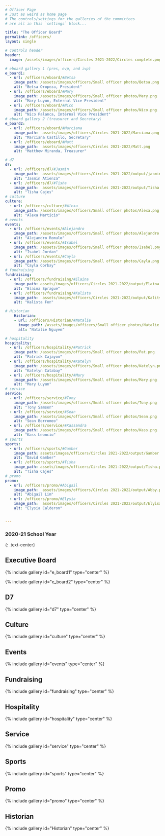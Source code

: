 ```yaml
---
# Officer Page
# Just as weird as home page
# The controls/settings for the galleries of the committees
# are all in this `settings` block...

title: "The Officer Board"
permalink: /officers/
layout: single

# controls header
header:
  image: /assets/images/officers/Circles 2021-2022/Circles complete.png

# eboard gallery 1 (pres, evp, and ivp)
e_board1:
  - url: /officers/eboard/#Betsa
    image_path: /assets/images/officers/Small officer photos/Betsa.png
    alt: "Betsa Oropeza, President"
  - url: /officers/eboard/#Mary
    image_path: /assets/images/officers/Small officer photos/Mary.png
    alt: "Mary Luyun, External Vice President"
  - url: /officers/eboard/#Nico
    image_path: /assets/images/officers/Small officer photos/Nico.png
    alt: "Nico Palanca, Internal Vice President"
# eboard gallery 2 (treasurer and Secretary)
e_board2:
  - url: /officers/eboard/#Marciana
    image_path:  assets/images/officers/Circles 2021-2022/Marciana.png
    alt: "Marciana Castillo, Secretary"
  - url: /officers/eboard/#Matt
    image_path:  assets/images/officers/Circles 2021-2022/Matt.png
    alt: "Matthew Miranda, Treasurer"

# d7
d7:
  - url: /officers/d7/#Jasmin
    image_path:  assets/images/officers/Circles 2021-2022/output/jasmin.png
    alt: "Jasmin Atienza"
  - url: /officers/d7/#Tisha
    image_path:  assets/images/officers/Circles 2021-2022/output/Tisha.png
    alt: "Tisha Cajes"
# culture
culture:
  - url: /officers/culture/#Alexa
    image_path: /assets/images/officers/Small officer photos/Alexa.png
    alt: "Alexa Marticio"
# events
events:
  - url: /officers/events/#Alejandro
    image_path: /assets/images/officers/Small officer photos/Alejandro.png
    alt: "Alejandro Romulo"
  - url: /officers/events/#Isabel
    image_path: /assets/images/officers/Small officer photos/Isabel.png
    alt: "Isabel Jordan"
  - url: /officers/events/#Cayla
    image_path: /assets/images/officers/Small officer photos/Cayla.png
    alt: "Cayla Corbay"
# fundraising
fundraising:
  - url: /officers/fundraising/#Elaina
    image_path: assets/images/officers/Circles 2021-2022/output/Elaina.png
    alt: "Elaina Sprague"
  - url: /officers/fundraising/#Kalista
    image_path:  assets/images/officers/Circles 2021-2022/output/Kalitsa.png
    alt: "Kalista Fon"

# Historian
    Historian:
    - url: /officers/Historian/#Natalie
      image_path: /assets/images/officers/Small officer photos/Natalie.png
      alt: "Natalie Nguyen"

# hospitality
hospitality:
  - url: /officers/hospitality/#Patrick
    image_path: /assets/images/officers/Small officer photos/Pat.png
    alt: "Patrick Cajayon"
  - url: /officers/hospitality/#Katelyn
    image_path: /assets/images/officers/Small officer photos/Katelyn.png
    alt: "Katelyn Catabay"
  - url: /officers/hospitality/#Mary
    image_path: /assets/images/officers/Small officer photos/Mary.png
    alt: "Mary Luyun"
# service
service:
  - url: /officers/service/#Tony
    image_path: /assets/images/officers/Small officer photos/Tony.png
    alt: "Tony Samson"
  - url: /officers/service/#Sean
    image_path: /assets/images/officers/Small officer photos/Sean.png
    alt: "Sean Borromeo"
  - url: /officers/service/#Kassandra
    image_path: /assets/images/officers/Small officer photos/Kass.png
    alt: "Kass Leoncio"
# sports
sports:
  - url: /officers/sports/#Gamber
    image_path: assets/images/officers/Circles 2021-2022/output/Gamber.png
    alt: "David Gamber"
  - url: /officers/sports/#Tisha
    image_path: assets/images/officers/Circles 2021-2022/output/Tisha.png
    alt: "Tisha Cajes"
# promo
promo:
  - url: /officers/promo/#Abigail
    image_path:  assets/images/officers/Circles 2021-2022/output/Abby.png
    alt: "Abigail Lim"
  - url: /officers/promo/#Elysia
    image_path:  assets/images/officers/Circles 2021-2022/output/Elyisa.png
    alt: "Elysia Calderon"


---
```


<!--
	this shouldn't need modification,
	unless you want to play with the
	layout!
  -->

### 2020-21 School Year
{: .text-center}

## Executive Board

{% include gallery id="e_board1" type="center" %}

{% include gallery id="e_board2" type="center" %}

## D7

{% include gallery id="d7" type="center" %}

## Culture

{% include gallery id="culture" type="center" %}

## Events

{% include gallery id="events" type="center" %}

## Fundraising

{% include gallery id="fundraising" type="center" %}

## Hospitality

{% include gallery id="hospitality" type="center" %}

## Service

{% include gallery id="service" type="center" %}

## Sports

{% include gallery id="sports" type="center" %}

## Promo

{% include gallery id="promo" type="center" %}

## Historian

{% include gallery id="Historian" type="center" %}
